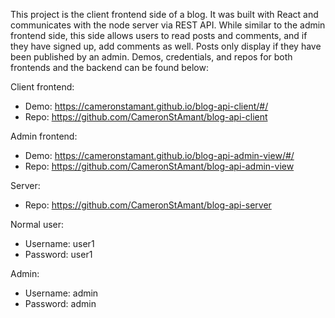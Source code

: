 This project is the client frontend side of a blog. It was built with React and communicates with the node server via REST API. While similar to the admin frontend side, this side allows users to read posts and comments, and if they have signed up, add comments as well. Posts only display if they have been published by an admin. Demos, credentials, and repos for both frontends and the backend can be found below:

Client frontend:

- Demo: https://cameronstamant.github.io/blog-api-client/#/
- Repo: https://github.com/CameronStAmant/blog-api-client

Admin frontend:

- Demo: https://cameronstamant.github.io/blog-api-admin-view/#/
- Repo: https://github.com/CameronStAmant/blog-api-admin-view

Server:

- Repo: https://github.com/CameronStAmant/blog-api-server

Normal user:

- Username: user1
- Password: user1

Admin:

- Username: admin
- Password: admin
